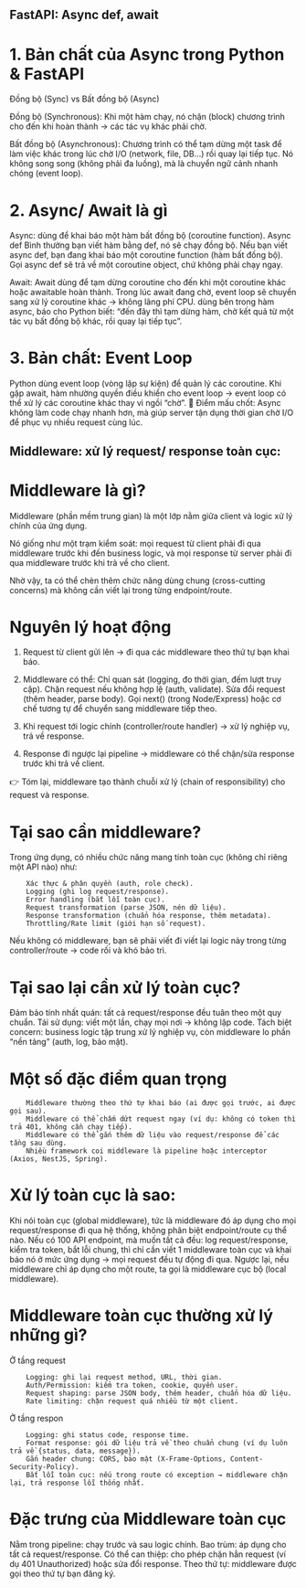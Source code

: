 ## FastAPI: Async def, await

# 1. Bản chất của Async trong Python & FastAPI
Đồng bộ (Sync) vs Bất đồng bộ (Async)

Đồng bộ (Synchronous):
Khi một hàm chạy, nó chặn (block) chương trình cho đến khi hoàn thành → các tác vụ khác phải chờ.

Bất đồng bộ (Asynchronous):
Chương trình có thể tạm dừng một task để làm việc khác trong lúc chờ I/O (network, file, DB…) rồi quay lại tiếp tục.
Nó không song song (không phải đa luồng), mà là chuyển ngữ cảnh nhanh chóng (event loop).

# 2. Async/ Await là gì 
Async: dùng để khai báo một hàm bất đồng bộ (coroutine function).
Async def
Bình thường bạn viết hàm bằng def, nó sẽ chạy đồng bộ.
Nếu bạn viết async def, bạn đang khai báo một coroutine function (hàm bất đồng bộ).
Gọi async def sẽ trả về một coroutine object, chứ không phải chạy ngay.

Await: 
Await dùng để tạm dừng coroutine cho đến khi một coroutine khác hoặc awaitable hoàn thành.
Trong lúc await đang chờ, event loop sẽ chuyển sang xử lý coroutine khác → không lãng phí CPU.
dùng bên trong hàm async, báo cho Python biết:
“đến đây thì tạm dừng hàm, chờ kết quả từ một tác vụ bất đồng bộ khác, rồi quay lại tiếp tục”.

# 3. Bản chất: Event Loop
Python dùng event loop (vòng lặp sự kiện) để quản lý các coroutine.
Khi gặp await, hàm nhường quyền điều khiển cho event loop → event loop có thể xử lý các coroutine khác thay vì ngồi “chờ”.
📌 Điểm mấu chốt: Async không làm code chạy nhanh hơn, mà giúp server tận dụng thời gian chờ I/O để phục vụ nhiều request cùng lúc.


## Middleware: xử lý request/ response toàn cục: 

# Middleware là gì?
Middleware (phần mềm trung gian) là một lớp nằm giữa client và logic xử lý chính của ứng dụng.

Nó giống như một trạm kiểm soát: mọi request từ client phải đi qua middleware trước khi đến business logic, và mọi response từ server phải đi qua middleware trước khi trả về cho client.

Nhờ vậy, ta có thể chèn thêm chức năng dùng chung (cross-cutting concerns) mà không cần viết lại trong từng endpoint/route.

# Nguyên lý hoạt động

1. Request từ client gửi lên → đi qua các middleware theo thứ tự bạn khai báo.

2. Middleware có thể:
        Chỉ quan sát (logging, đo thời gian, đếm lượt truy cập).
        Chặn request nếu không hợp lệ (auth, validate).
        Sửa đổi request (thêm header, parse body).
        Gọi next() (trong Node/Express) hoặc cơ chế tương tự để chuyển sang middleware tiếp theo.

3. Khi request tới logic chính (controller/route handler) → xử lý nghiệp vụ, trả về response.

4. Response đi ngược lại pipeline → middleware có thể chặn/sửa response trước khi trả về client.

👉 Tóm lại, middleware tạo thành chuỗi xử lý (chain of responsibility) cho request và response.

# Tại sao cần middleware?

Trong ứng dụng, có nhiều chức năng mang tính toàn cục (không chỉ riêng một API nào) như:

        Xác thực & phân quyền (auth, role check).
        Logging (ghi log request/response).
        Error handling (bắt lỗi toàn cục).
        Request transformation (parse JSON, nén dữ liệu).
        Response transformation (chuẩn hóa response, thêm metadata).
        Throttling/Rate limit (giới hạn số request).

Nếu không có middleware, bạn sẽ phải viết đi viết lại logic này trong từng controller/route → code rối và khó bảo trì.

# Tại sao lại cần xử lý toàn cục?

Đảm bảo tính nhất quán: tất cả request/response đều tuân theo một quy chuẩn.
Tái sử dụng: viết một lần, chạy mọi nơi → không lặp code.
Tách biệt concern: business logic tập trung xử lý nghiệp vụ, còn middleware lo phần “nền tảng” (auth, log, bảo mật).

# Một số đặc điểm quan trọng

        Middleware thường theo thứ tự khai báo (ai được gọi trước, ai được gọi sau).
        Middleware có thể chấm dứt request ngay (ví dụ: không có token thì trả 401, không cần chạy tiếp).
        Middleware có thể gắn thêm dữ liệu vào request/response để các tầng sau dùng.
        Nhiều framework coi middleware là pipeline hoặc interceptor (Axios, NestJS, Spring).

# Xử lý toàn cục là sao: 
Khi nói toàn cục (global middleware), tức là middleware đó áp dụng cho mọi request/response đi qua hệ thống, không phân biệt endpoint/route cụ thể nào.
Nếu có 100 API endpoint, mà muốn tất cả đều:
        log request/response,
        kiểm tra token,
        bắt lỗi chung,
thì chỉ cần viết 1 middleware toàn cục và khai báo nó ở mức ứng dụng → mọi request đều tự động đi qua.
Ngược lại, nếu middleware chỉ áp dụng cho một route, ta gọi là middleware cục bộ (local middleware).
 
# Middleware toàn cục thường xử lý những gì?
Ở tầng request

        Logging: ghi lại request method, URL, thời gian.
        Auth/Permission: kiểm tra token, cookie, quyền user.
        Request shaping: parse JSON body, thêm header, chuẩn hóa dữ liệu.
        Rate limiting: chặn request quá nhiều từ một client.

Ở tầng respon

        Logging: ghi status code, response time.
        Format response: gói dữ liệu trả về theo chuẩn chung (ví dụ luôn trả về {status, data, message}).
        Gắn header chung: CORS, bảo mật (X-Frame-Options, Content-Security-Policy).
        Bắt lỗi toàn cục: nếu trong route có exception → middleware chặn lại, trả response lỗi thống nhất.

# Đặc trưng của Middleware toàn cục

Nằm trong pipeline: chạy trước và sau logic chính.
Bao trùm: áp dụng cho tất cả request/response.
Có thể can thiệp: cho phép chặn hẳn request (ví dụ 401 Unauthorized) hoặc sửa đổi response.
Theo thứ tự: middleware được gọi theo thứ tự bạn đăng ký.